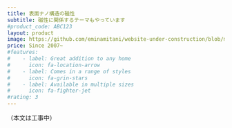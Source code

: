 ```yaml
---
title: 表面ナノ構造の磁性
subtitle: 磁性に関係するテーマもやっています
#product_code: ABC123
layout: product
image: https://github.com/eminamitani/website-under-construction/blob/master/images/mol2.png?raw=true
price: Since 2007~
#features:
#    - label: Great addition to any home
#      icon: fa-location-arrow
#    - label: Comes in a range of styles
#      icon: fa-grin-stars
#    - label: Available in multiple sizes
#      icon: fa-fighter-jet
#rating: 3
---
```


（本文は工事中）